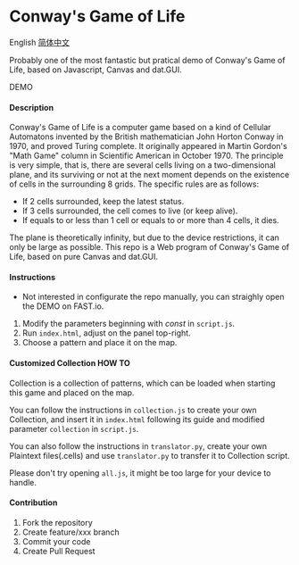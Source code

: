 # Conway's Game of Life

English [简体中文](README.zh.md)

Probably one of the most fantastic but pratical demo of Conway's Game of Life, based on Javascript, Canvas and dat.GUI.

DEMO

#### Description

Conway's Game of Life is a computer game based on a kind of Cellular Automatons invented by the British mathematician John Horton Conway in 1970, and proved Turing complete. It originally appeared in Martin Gordon's "Math Game" column in Scientific American in October 1970. The principle is very simple, that is, there are several cells living on a two-dimensional plane, and its surviving or not at the next moment depends on the existence of cells in the surrounding 8 grids. The specific rules are as follows:

* If 2 cells surrounded, keep the latest status.
* If 3 cells surrounded, the cell comes to live (or keep alive).
* If equals to or less than 1 cell or equals to or more than 4 cells, it dies.

The plane is theoretically infinity, but due to the device restrictions, it can only be large as possible. This repo is a Web program of Conway's Game of Life, based on pure Canvas and dat.GUI.

#### Instructions

* Not interested in configurate the repo manually, you can straighly open the DEMO on FAST.io.

1. Modify the parameters beginning with *const* in `script.js`.
1. Run `index.html`, adjust on the panel top-right.
1. Choose a pattern and place it on the map.

#### Customized Collection HOW TO

Collection is a collection of patterns, which can be loaded when starting this game and placed on the map.

You can follow the instructions in `collection.js` to create your own Collection, and insert it in `index.html` following its guide and modified parameter `collection` in `script.js`.

You can also follow the instructions in `translator.py`, create your own Plaintext files(.cells) and use `translator.py` to transfer it to Collection script.

Please don't try opening `all.js`, it might be too large for your device to handle.

#### Contribution

1.  Fork the repository
2.  Create feature/xxx branch
3.  Commit your code
4.  Create Pull Request
